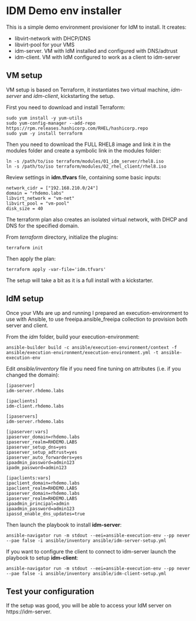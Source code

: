 # IDM Demo env installer

This is a simple demo environment provisioner for IdM to install.
It creates:
- libvirt-network with DHCP/DNS
- libvirt-pool for your VMS
- idm-server.<your-domain> VM with IdM installed and configured with DNS/adtrust
- idm-client.<your-domain> VM with IdM configured to work as a client to idm-server

## VM setup

VM setup is based on Terraform, it instantiates two virtual machine, *idm-server* and *idm-client*, kickstarting the setup.

First you need to download and install Terraform:

    sudo yum install -y yum-utils
    sudo yum-config-manager --add-repo https://rpm.releases.hashicorp.com/RHEL/hashicorp.repo
    sudo yum -y install terraform

Then you need to download the FULL RHEL8 image and link it in the modules folder and create a symbolic link in the modules folder:

    ln -s /path/to/iso terraform/modules/01_idm_server/rhel8.iso
    ln -s /path/to/iso terraform/modules/02_rhel_client/rhel8.iso

Review settings in **idm.tfvars** file, containing some basic inputs:

    network_cidr = ["192.168.210.0/24"]
    domain = "rhdemo.labs"
    libvirt_network = "vm-net"
    libvirt_pool = "vm-pool"
    disk_size = 40

The terraform plan also creates an isolated virtual network, with DHCP and DNS for the specified domain.

From *terraform* directory, initialize the plugins:
    
    terraform init

Then apply the plan:

    terraform apply -var-file='idm.tfvars'

The setup will take a bit as it is a full install with a kickstarter. 

## IdM setup

Once your VMs are up and running I prepared an execution-environment to use with Ansible, to use freeipa.ansible_freeipa collection to provision both server and client.

From the *idm* folder, build your execution-environment:

    ansible-builder build -c ansible/execution-environment/context -f ansible/execution-environment/execution-environment.yml -t ansible-execution-env

Edit *ansible/inventory* file if you need fine tuning on attributes (i.e. if you changed the domain):

    [ipaserver]
    idm-server.rhdemo.labs

    [ipaclients]
    idm-client.rhdemo.labs

    [ipaservers]
    idm-server.rhdemo.labs

    [ipaserver:vars]
    ipaserver_domain=rhdemo.labs
    ipaserver_realm=RHDEMO.LABS
    ipaserver_setup_dns=yes
    ipaserver_setup_adtrust=yes
    ipaserver_auto_forwarders=yes
    ipaadmin_password=admin123
    ipadm_password=admin123

    [ipaclients:vars]
    ipaclient_domain=rhdemo.labs
    ipaclient_realm=RHDEMO.LABS
    ipaserver_domain=rhdemo.labs
    ipaserver_realm=RHDEMO.LABS
    ipaadmin_principal=admin
    ipaadmin_password=admin123
    ipassd_enable_dns_updates=true

Then launch the playbook to install **idm-server**:

    ansible-navigator run -m stdout --eei=ansible-execution-env --pp never --pae false -i ansible/inventory ansible/idm-server-setup.yml 

If you want to configure the client to connect to idm-server launch the playbook to setup **idm-client**:

    ansible-navigator run -m stdout --eei=ansible-execution-env --pp never --pae false -i ansible/inventory ansible/idm-client-setup.yml 


## Test your configuration

If the setup was good, you will be able to access your IdM server on https://idm-server.<your-domain>
